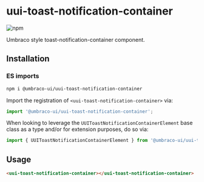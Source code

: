 # uui-toast-notification-container

![npm](https://img.shields.io/npm/v/@umbraco-ui/uui-toast-notification-container?logoColor=%231B264F)

Umbraco style toast-notification-container component.

## Installation

### ES imports

```zsh
npm i @umbraco-ui/uui-toast-notification-container
```

Import the registration of `<uui-toast-notification-container>` via:

```javascript
import '@umbraco-ui/uui-toast-notification-container';
```

When looking to leverage the `UUIToastNotificationContainerElement` base class as a type and/or for extension purposes, do so via:

```javascript
import { UUIToastNotificationContainerElement } from '@umbraco-ui/uui-toast-notification-container';
```

## Usage

```html
<uui-toast-notification-container></uui-toast-notification-container>
```
